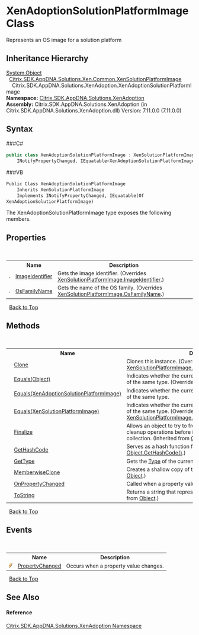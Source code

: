 # XenAdoptionSolutionPlatformImage Class
 

Represents an OS image for a solution platform


## Inheritance Hierarchy
<a href="http://msdn2.microsoft.com/en-us/library/e5kfa45b" target="_blank">System.Object</a><br />&nbsp;&nbsp;<a href="T_Citrix_SDK_AppDNA_Solutions_Xen_Common_XenSolutionPlatformImage">Citrix.SDK.AppDNA.Solutions.Xen.Common.XenSolutionPlatformImage</a><br />&nbsp;&nbsp;&nbsp;&nbsp;Citrix.SDK.AppDNA.Solutions.XenAdoption.XenAdoptionSolutionPlatformImage<br />
**Namespace:**&nbsp;<a href="N_Citrix_SDK_AppDNA_Solutions_XenAdoption">Citrix.SDK.AppDNA.Solutions.XenAdoption</a><br />**Assembly:**&nbsp;Citrix.SDK.AppDNA.Solutions.XenAdoption (in Citrix.SDK.AppDNA.Solutions.XenAdoption.dll) Version: 7.11.0.0 (7.11.0.0)

## Syntax

###C#
```csharp
public class XenAdoptionSolutionPlatformImage : XenSolutionPlatformImage, 
	INotifyPropertyChanged, IEquatable<XenAdoptionSolutionPlatformImage>
```

###VB
```vbnet
Public Class XenAdoptionSolutionPlatformImage
	Inherits XenSolutionPlatformImage
	Implements INotifyPropertyChanged, IEquatable(Of XenAdoptionSolutionPlatformImage)
```

The XenAdoptionSolutionPlatformImage type exposes the following members.


## Properties
&nbsp;<table><tr><th></th><th>Name</th><th>Description</th></tr><tr><td>![Public property](media/pubproperty.gif "Public property")</td><td><a href="P_Citrix_SDK_AppDNA_Solutions_XenAdoption_XenAdoptionSolutionPlatformImage_ImageIdentifier">ImageIdentifier</a></td><td>
Gets the image identifier.
 (Overrides <a href="P_Citrix_SDK_AppDNA_Solutions_Xen_Common_XenSolutionPlatformImage_ImageIdentifier">XenSolutionPlatformImage.ImageIdentifier</a>.)</td></tr><tr><td>![Public property](media/pubproperty.gif "Public property")</td><td><a href="P_Citrix_SDK_AppDNA_Solutions_XenAdoption_XenAdoptionSolutionPlatformImage_OsFamilyName">OsFamilyName</a></td><td>
Gets the name of the OS family.
 (Overrides <a href="P_Citrix_SDK_AppDNA_Solutions_Xen_Common_XenSolutionPlatformImage_OsFamilyName">XenSolutionPlatformImage.OsFamilyName</a>.)</td></tr></table>&nbsp;
<a href="#xenadoptionsolutionplatformimage-class">Back to Top</a>

## Methods
&nbsp;<table><tr><th></th><th>Name</th><th>Description</th></tr><tr><td>![Public method](media/pubmethod.gif "Public method")</td><td><a href="M_Citrix_SDK_AppDNA_Solutions_XenAdoption_XenAdoptionSolutionPlatformImage_Clone">Clone</a></td><td>
Clones this instance.
 (Overrides <a href="M_Citrix_SDK_AppDNA_Solutions_Xen_Common_XenSolutionPlatformImage_Clone">XenSolutionPlatformImage.Clone()</a>.)</td></tr><tr><td>![Public method](media/pubmethod.gif "Public method")</td><td><a href="M_Citrix_SDK_AppDNA_Solutions_XenAdoption_XenAdoptionSolutionPlatformImage_Equals_2">Equals(Object)</a></td><td>
Indicates whether the current object is equal to another object of the same type.
 (Overrides <a href="http://msdn2.microsoft.com/en-us/library/bsc2ak47" target="_blank">Object.Equals(Object)</a>.)</td></tr><tr><td>![Public method](media/pubmethod.gif "Public method")</td><td><a href="M_Citrix_SDK_AppDNA_Solutions_XenAdoption_XenAdoptionSolutionPlatformImage_Equals_1">Equals(XenAdoptionSolutionPlatformImage)</a></td><td>
Indicates whether the current object is equal to another object of the same type.</td></tr><tr><td>![Public method](media/pubmethod.gif "Public method")</td><td><a href="M_Citrix_SDK_AppDNA_Solutions_XenAdoption_XenAdoptionSolutionPlatformImage_Equals">Equals(XenSolutionPlatformImage)</a></td><td>
Indicates whether the current object is equal to another object of the same type.
 (Overrides <a href="M_Citrix_SDK_AppDNA_Solutions_Xen_Common_XenSolutionPlatformImage_Equals">XenSolutionPlatformImage.Equals(XenSolutionPlatformImage)</a>.)</td></tr><tr><td>![Protected method](media/protmethod.gif "Protected method")</td><td><a href="http://msdn2.microsoft.com/en-us/library/4k87zsw7" target="_blank">Finalize</a></td><td>
Allows an object to try to free resources and perform other cleanup operations before it is reclaimed by garbage collection.
 (Inherited from <a href="http://msdn2.microsoft.com/en-us/library/e5kfa45b" target="_blank">Object</a>.)</td></tr><tr><td>![Public method](media/pubmethod.gif "Public method")</td><td><a href="M_Citrix_SDK_AppDNA_Solutions_XenAdoption_XenAdoptionSolutionPlatformImage_GetHashCode">GetHashCode</a></td><td>
Serves as a hash function for a particular type.
 (Overrides <a href="http://msdn2.microsoft.com/en-us/library/zdee4b3y" target="_blank">Object.GetHashCode()</a>.)</td></tr><tr><td>![Public method](media/pubmethod.gif "Public method")</td><td><a href="http://msdn2.microsoft.com/en-us/library/dfwy45w9" target="_blank">GetType</a></td><td>
Gets the <a href="http://msdn2.microsoft.com/en-us/library/42892f65" target="_blank">Type</a> of the current instance.
 (Inherited from <a href="http://msdn2.microsoft.com/en-us/library/e5kfa45b" target="_blank">Object</a>.)</td></tr><tr><td>![Protected method](media/protmethod.gif "Protected method")</td><td><a href="http://msdn2.microsoft.com/en-us/library/57ctke0a" target="_blank">MemberwiseClone</a></td><td>
Creates a shallow copy of the current <a href="http://msdn2.microsoft.com/en-us/library/e5kfa45b" target="_blank">Object</a>.
 (Inherited from <a href="http://msdn2.microsoft.com/en-us/library/e5kfa45b" target="_blank">Object</a>.)</td></tr><tr><td>![Protected method](media/protmethod.gif "Protected method")</td><td><a href="M_Citrix_SDK_AppDNA_Solutions_XenAdoption_XenAdoptionSolutionPlatformImage_OnPropertyChanged">OnPropertyChanged</a></td><td>
Called when a property value changes.</td></tr><tr><td>![Public method](media/pubmethod.gif "Public method")</td><td><a href="http://msdn2.microsoft.com/en-us/library/7bxwbwt2" target="_blank">ToString</a></td><td>
Returns a string that represents the current object.
 (Inherited from <a href="http://msdn2.microsoft.com/en-us/library/e5kfa45b" target="_blank">Object</a>.)</td></tr></table>&nbsp;
<a href="#xenadoptionsolutionplatformimage-class">Back to Top</a>

## Events
&nbsp;<table><tr><th></th><th>Name</th><th>Description</th></tr><tr><td>![Public event](media/pubevent.gif "Public event")</td><td><a href="E_Citrix_SDK_AppDNA_Solutions_XenAdoption_XenAdoptionSolutionPlatformImage_PropertyChanged">PropertyChanged</a></td><td>
Occurs when a property value changes.</td></tr></table>&nbsp;
<a href="#xenadoptionsolutionplatformimage-class">Back to Top</a>

## See Also


#### Reference
<a href="N_Citrix_SDK_AppDNA_Solutions_XenAdoption">Citrix.SDK.AppDNA.Solutions.XenAdoption Namespace</a><br />